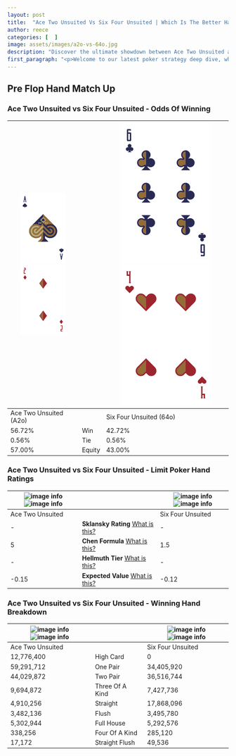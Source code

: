 ```yaml
---
layout: post
title:  "Ace Two Unsuited Vs Six Four Unsuited | Which Is The Better Hand In Poker? A Complete Guide"
author: reece
categories: [  ]
image: assets/images/a2o-vs-64o.jpg
description: "Discover the ultimate showdown between Ace Two Unsuited and Six Four Unsuited in poker! Uncover the odds, strategies, and scenarios where one hand triumphs over the other. Get ready to up your poker game with this thrilling analysis."
first_paragraph: "<p>Welcome to our latest poker strategy deep dive, where we're pitting two distinct hands against each other in a high-stakes showdown: Ace Two Unsuited vs Six Four Unsuited.</p><p>In the dynamic world of poker, every decision counts, and knowing which hand holds the upper hand is key to your success at the table.</p><p>In this article, we'll dissect these two hands, explore the scenarios where one dominates the other, and equip you with the knowledge to make strategic choices that can tip the odds in your favor.</p><p>Get ready to unravel the intriguing dynamics of these poker hands and elevate your game to new heights.</p>"
---
```




[comment]: # (sp0)

## Pre Flop Hand Match Up

<div class="table hand-ratings" markdown="1"> 



### Ace Two Unsuited vs Six Four Unsuited - Odds Of Winning


    
| ![image info](assets/images/hand1/a.png) ![image info](assets/images/hand1/2o.png) |  | ![image info](assets/images/hand2/6.png) ![image info](assets/images/hand2/4o.png) |
| -------- | -------- | -------- |
| Ace Two Unsuited (A2o) |  | Six Four Unsuited (64o) |
| 56.72% | Win | 42.72% |
| 0.56% | Tie | 0.56% |
| 57.00% | Equity | 43.00% |




[comment]: # (sp1)



### Ace Two Unsuited vs Six Four Unsuited - Limit Poker Hand Ratings


    
| ![image info](https://www.riverpairs.com/assets/images/hand1/a.png) ![image info](https://www.riverpairs.com/assets/images/hand1/2o.png) |  | ![image info](https://www.riverpairs.com/assets/images/hand2/6.png) ![image info](https://www.riverpairs.com/assets/images/hand2/4o.png) |
| -------- | -------- | -------- |
| Ace Two Unsuited |  | Six Four Unsuited |
| - | **Sklansky Rating** [What is this?](/sklansky-rating-explained) | - |
| 5 | **Chen Formula** [What is this?](/chen-formula-explained) | 1.5 |
| - | **Hellmuth Tier** [What is this?](/Hellmuth-tier-explained) | - |
| -0.15 | **Expected Value** [What is this?](/expected-value-explained) | -0.12 |




[comment]: # (sp2)



### Ace Two Unsuited vs Six Four Unsuited - Winning Hand Breakdown


    
| ![image info](https://www.riverpairs.com/assets/images/hand1/a.png) ![image info](https://www.riverpairs.com/assets/images/hand1/2o.png) |  | ![image info](https://www.riverpairs.com/assets/images/hand2/6.png) ![image info](https://www.riverpairs.com/assets/images/hand2/4o.png) |
| -------- | -------- | -------- |
| Ace Two Unsuited |  | Six Four Unsuited |
| 12,776,400 | High Card | 0 |
| 59,291,712 | One Pair | 34,405,920 |
| 44,029,872 | Two Pair | 36,516,744 |
| 9,694,872 | Three Of A Kind | 7,427,736 |
| 4,910,256 | Straight | 17,868,096 |
| 3,482,136 | Flush | 3,495,780 |
| 5,302,944 | Full House | 5,292,576 |
| 338,256 | Four Of A Kind | 285,120 |
| 17,172 | Straight Flush | 49,536 |




[comment]: # (sp3)



</div>

[comment]: # (sp4)



[comment]: # (sp5)

